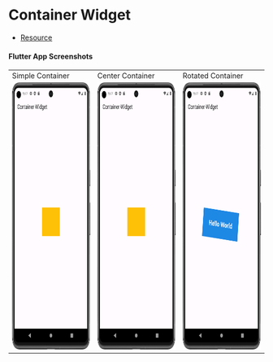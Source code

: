 # Container Widget

- [Resource](https://api.flutter.dev/flutter/widgets/Container-class.html)

#### Flutter App Screenshots

<table>
  <tr>
    <td>Simple Container</td>
     <td>Center Container</td>
     <td>Rotated Container</td>
  </tr>
  <tr>
    <td><img src="Assets/center_container.png" width=270 height=525></td>
    <td><img src="Assets/center_container.png" width=270 height=525></td>
    <td><img src="Assets/rotated_container.png" width=270 height=525></td>
  </tr>
 </table>
